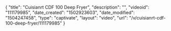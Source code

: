 {
    "title": "Cuisianrt CDF 100 Deep Fryer",
    "description": "",
    "videoid": "111179985",
    "date_created": "1502923603",
    "date_modified": "1504247458",
    "type": "captivate",
    "layout": "video",
    "url": "\/v\/cuisianrt-cdf-100-deep-fryer\/111179985"
}